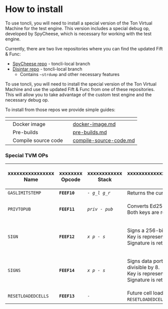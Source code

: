 # How to install

To use toncli, you will need to install a special version of the Ton Virtual Machine  for the test engine. This version includes a special debug op, developed by SpyCheese, which is necessary for working with the test engine.

Currently, there are two live repositories where you can find the updated Fift & Func:

* [SpyCheese repo](https://github.com/SpyCheese/ton/tree/toncli-local) - toncli-local branch
* [Disintar repo](https://github.com/disintar/ton/tree/toncli-local) - toncli-local branch
  * Contains `~strdump` and other necessary features

To use toncli, you will need to install the special version of the Ton Virtual Machine and use the updated Fift & Func from one of these repositories. This will allow you to take advantage of the custom test engine and the necessary debug op.



To install from those repos we provide simple guides:



<table data-view="cards"><thead><tr><th></th><th></th><th></th><th data-hidden data-card-target data-type="content-ref"></th></tr></thead><tbody><tr><td></td><td>Docker image</td><td></td><td><a href="docker-image.md">docker-image.md</a></td></tr><tr><td></td><td>Pre-builds</td><td></td><td><a href="pre-builds.md">pre-builds.md</a></td></tr><tr><td></td><td>Compile source code</td><td></td><td><a href="compile-source-code.md">compile-source-code.md</a></td></tr></tbody></table>



### Special TVM OPs

| <p>xxxxxxxxxxxxxxxx<br>Name</p> | <p>xxxxxxxx<br>Opcode</p> | <p>xxxxxxxxxxxx<br>Stack</p> | <p>xxxxxxxxxxxxxxxxxxxxxxxxxxxxxxxxxxxxxxxxxxxxxxxxxxxxxxxxxxxxxx<br>Description</p>                                                                                                                                                                                                                                                                                                       |
| ------------------------------- | ------------------------- | ---------------------------- | ------------------------------------------------------------------------------------------------------------------------------------------------------------------------------------------------------------------------------------------------------------------------------------------------------------------------------------------------------------------------------------------ |
| `GASLIMITSTEMP`                 | **`FEEF10`**              | _`- g_l g_r`_                | Returns the current gas limit `g_l` and remainig gas `g_r`.                                                                                                                                                                                                                                                                                                                                |
| `PRIVTOPUB`                     | **`FEEF11`**              | _`priv - pub`_               | <p>Converts Ed25519 private key into a public key.<br>Both keys are represented as 256-bit unsigned integers.</p>                                                                                                                                                                                                                                                                          |
| `SIGN`                          | **`FEEF12`**              | _`x p - s`_                  | <p>Signs a 256-bit unsigned integer <code>x</code> using a private key <code>p</code>.<br>Key is represented as a 256-bit unsigned integer.<br>Signature is returned as a slice. It can be checked using <a href="https://ton.org/docs/#/smart-contracts/tvm-instructions/instructions?id=instr-chksignu"><code>CHKSIGNU</code></a>.</p>                                                   |
| `SIGNS`                         | **`FEEF14`**              | _`x p - s`_                  | <p>Signs data portion of slice <code>x</code> using a private key <code>p</code>. Bit length of <code>x</code> should be divisible by 8.<br>Key is represented as a 256-bit unsigned integer.<br>Signature is returned as a slice. It can be checked using <a href="https://ton.org/docs/#/smart-contracts/tvm-instructions/instructions?id=instr-chksigns"><code>CHKSIGNS</code></a>.</p> |
| `RESETLOADEDCELLS`              | **`FEEF13`**              | _`-`_                        | Future cell loads will consume gas as if no cells were loaded before `RESETLOADEDCELLS`.                                                                                                                                                                                                                                                                                                   |



